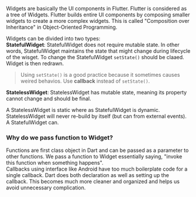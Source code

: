Widgets are basically the UI components in Flutter. Flutter is considered as a tree of Widgets. Flutter builds entire UI components by composing 
smaller widgets to create a more complex widgets. This is called "Composition over Inheritance" in Object-Oriented Programming.


Widgets can be divided into two types:    
**StatefulWidget**: StatefulWidget does not require mutable state. In other words, StatefulWidget maintains the state that might change during lifecycle of the wisget. To change the StatefulWidget `setState()` should be claaed. Widget is then redrawn.
> Using `setState()` is a good practice because it sometimes causes weired behavios. Use **callback** instead of `setState()`.  

**StatelessWidget**: StatelessWidget has mutable state, meaning its property cannot change and should be final.

A StatelessWidget is static where as StatefulWidget is dynamic.    
StatelessWidget will never re-build by itself (but can from external events). A StatefulWidget can.

### Why do we pass function to Widget?
Functions are first class object in Dart and can be passed as a parameter to other functions. We pass a function to Widget essentially saying, "invoke this function when something happens".    
Callbacks using interface like Android have too much boilerplate code for a single callback. Dart does both declaration as well as setting up the callback. This becomes much more cleaner and organized and helps us avoid unnecessary complication.